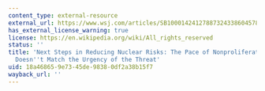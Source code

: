 ```yaml
---
content_type: external-resource
external_url: https://www.wsj.com/articles/SB10001424127887324338604578325912939001772#articleTabs%3Darticle
has_external_license_warning: true
license: https://en.wikipedia.org/wiki/All_rights_reserved
status: ''
title: 'Next Steps in Reducing Nuclear Risks: The Pace of Nonproliferation Work Today
  Doesn''t Match the Urgency of the Threat'
uid: 18a46865-9e73-45de-9838-0df2a38b15f7
wayback_url: ''
---
```

